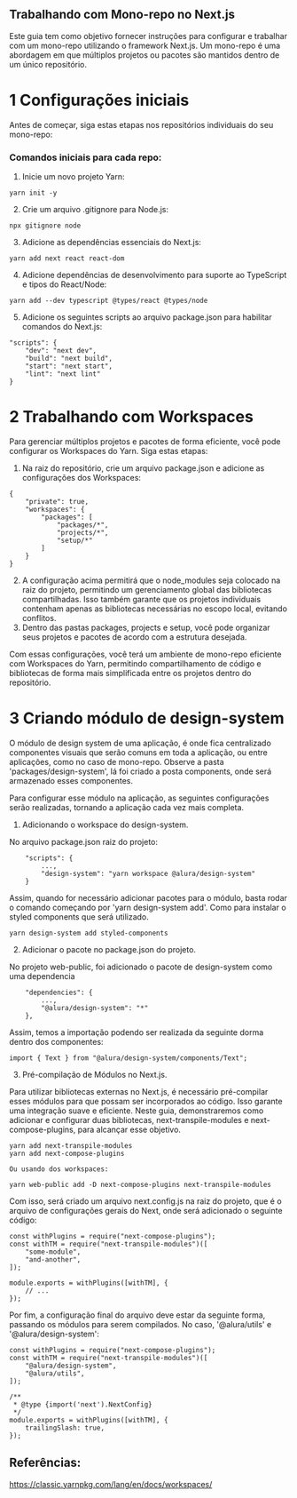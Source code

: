 ## Trabalhando com Mono-repo no Next.js

Este guia tem como objetivo fornecer instruções para configurar e trabalhar com um mono-repo utilizando o framework Next.js. Um mono-repo é uma abordagem em que múltiplos projetos ou pacotes são mantidos dentro de um único repositório.

# 1 Configurações iniciais

Antes de começar, siga estas etapas nos repositórios individuais do seu mono-repo:

### Comandos iniciais para cada repo:

1. Inicie um novo projeto Yarn:

```
yarn init -y
```

2. Crie um arquivo .gitignore para Node.js:

```
npx gitignore node
```

3. Adicione as dependências essenciais do Next.js:

```
yarn add next react react-dom
```

4. Adicione dependências de desenvolvimento para suporte ao TypeScript e tipos do React/Node:

```
yarn add --dev typescript @types/react @types/node
```

5. Adicione os seguintes scripts ao arquivo package.json para habilitar comandos do Next.js:

```
"scripts": {
    "dev": "next dev",
    "build": "next build",
    "start": "next start",
    "lint": "next lint"
}
```

# 2 Trabalhando com Workspaces

Para gerenciar múltiplos projetos e pacotes de forma eficiente, você pode configurar os Workspaces do Yarn. Siga estas etapas:

1. Na raiz do repositório, crie um arquivo package.json e adicione as configurações dos Workspaces:

```
{
    "private": true,
    "workspaces": {
        "packages": [
            "packages/*",
            "projects/*",
            "setup/*"
        ]
    }
}
```

2. A configuração acima permitirá que o node_modules seja colocado na raiz do projeto, permitindo um gerenciamento global das bibliotecas compartilhadas. Isso também garante que os projetos individuais contenham apenas as bibliotecas necessárias no escopo local, evitando conflitos.
3. Dentro das pastas packages, projects e setup, você pode organizar seus projetos e pacotes de acordo com a estrutura desejada.

Com essas configurações, você terá um ambiente de mono-repo eficiente com Workspaces do Yarn, permitindo compartilhamento de código e bibliotecas de forma mais simplificada entre os projetos dentro do repositório.

# 3 Criando módulo de design-system

O módulo de design system de uma aplicação, é onde fica centralizado componentes visuais que serão comuns em toda a aplicação, ou entre aplicações, como no caso de mono-repo. Observe a pasta 'packages/design-system', lá foi criado a posta components, onde será armazenado esses componentes.

Para configurar esse módulo na aplicação, as seguintes configurações serão realizadas, tornando a aplicação cada vez mais completa.

1. Adicionando o workspace do design-system.

No arquivo package.json raiz do projeto:

```
    "scripts": {
        ...,
        "design-system": "yarn workspace @alura/design-system"
    }
```

Assim, quando for necessário adicionar pacotes para o módulo, basta rodar o comando começando por 'yarn design-system add'. Como para instalar o styled components que será utilizado.

```
yarn design-system add styled-components
```

2. Adicionar o pacote no package.json do projeto.

No projeto web-public, foi adicionado o pacote de design-system como uma dependencia

```
    "dependencies": {
        ...,
        "@alura/design-system": "*"
    },
```

Assim, temos a importação podendo ser realizada da seguinte dorma dentro dos componentes:

```
import { Text } from "@alura/design-system/components/Text";
```

3. Pré-compilação de Módulos no Next.js.

Para utilizar bibliotecas externas no Next.js, é necessário pré-compilar esses módulos para que possam ser incorporados ao código. Isso garante uma integração suave e eficiente. Neste guia, demonstraremos como adicionar e configurar duas bibliotecas, next-transpile-modules e next-compose-plugins, para alcançar esse objetivo.

```
yarn add next-transpile-modules
yarn add next-compose-plugins

Ou usando dos workspaces:

yarn web-public add -D next-compose-plugins next-transpile-modules
```

Com isso, será criado um arquivo next.config.js na raiz do projeto, que é o arquivo de configurações gerais do Next, onde será adicionado o seguinte código:

```
const withPlugins = require("next-compose-plugins");
const withTM = require("next-transpile-modules")([
    "some-module",
    "and-another",
]);

module.exports = withPlugins([withTM], {
    // ...
});
```

Por fim, a configuração final do arquivo deve estar da seguinte forma, passando os módulos para serem compilados. No caso, '@alura/utils' e '@alura/design-system':

```
const withPlugins = require("next-compose-plugins");
const withTM = require("next-transpile-modules")([
    "@alura/design-system",
    "@alura/utils",
]);

/**
 * @type {import('next').NextConfig}
 */
module.exports = withPlugins([withTM], {
    trailingSlash: true,
});
```

## Referências:

https://classic.yarnpkg.com/lang/en/docs/workspaces/
